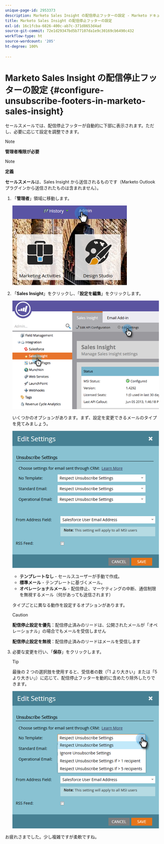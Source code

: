 ```yaml
---
unique-page-id: 2953373
description: Marketo Sales Insight の配信停止フッターの設定 - Marketo ドキュメント - 製品ドキュメント
title: Marketo Sales Insight の配信停止フッターの設定
exl-id: 16c1fcba-6826-400c-ab7c-371d8653d4ad
source-git-commit: 72e1d29347bd5b77107da1e9c30169cb6490c432
workflow-type: ht
source-wordcount: '205'
ht-degree: 100%

---
```


# Marketo Sales Insight の配信停止フッターの設定 {#configure-unsubscribe-footers-in-marketo-sales-insight}

セールスメールでは、配信停止フッターが自動的に下部に表示されます。ただし、必要に応じて設定を調整できます。

>[!NOTE]
>
>**管理者権限が必要**

>[!NOTE]
>
>**定義**
>
>**セールスメール**&#x200B;は、Sales Insight から送信されるものです（Marketo Outlook プラグインから送信されたものは含まれません）。

1. 「**管理者**」領域に移動します。

   ![](assets/one-1.png)

1. 「**Sales Insight**」をクリックし、「**設定を編集**」をクリックします。

   ![](assets/two-1.png)

   いくつかのオプションがあります。まず、設定を変更できるメールのタイプを見てみましょう。

   ![](assets/three-1.png)

   * **テンプレートなし** - セールスユーザーが手動で作成。
   * **標準メール** - テンプレートに基づくメール。
   * **オペレーショナルメール** - 配信停止、マーケティングの中断、通信制限を無視するメール（何があっても送信されます）

   タイプごとに異なる動作を設定するオプションがあります。

   >[!CAUTION]
   >
   >**配信停止設定を優先**：配信停止済みのリードは、公開されたメールが「オペレーショナル」の場合でもメールを受信しません
   >
   >**配信停止設定を無視**：配信停止済みのリードはメールを受信します

1. 必要な変更を行い、「**保存**」をクリックします。

   >[!TIP]
   >
   >最後の 2 つの選択肢を使用すると、受信者の数（「1 より大きい」または「5 より大きい」）に応じて、配信停止フッターを動的に含めたり除外したりできます。

   ![](assets/four-1.png)

お疲れさまでした。少し複雑ですが柔軟ですね。
